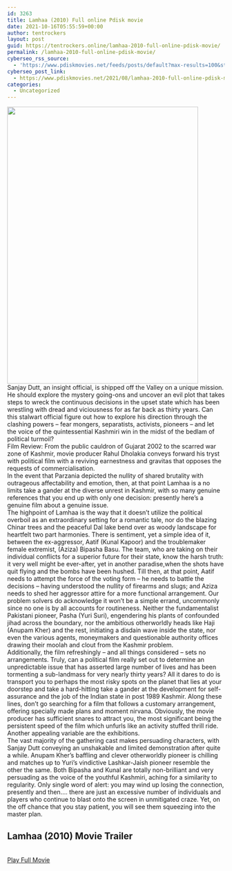 ```yaml
---
id: 3263
title: Lamhaa (2010) Full online Pdisk movie
date: 2021-10-16T05:55:59+00:00
author: tentrockers
layout: post
guid: https://tentrockers.online/lamhaa-2010-full-online-pdisk-movie/
permalink: /lamhaa-2010-full-online-pdisk-movie/
cyberseo_rss_source:
  - 'https://www.pdiskmovies.net/feeds/posts/default?max-results=100&start-index=1001'
cyberseo_post_link:
  - https://www.pdiskmovies.net/2021/08/lamhaa-2010-full-online-pdisk-movie.html
categories:
  - Uncategorized
---
```

<div class="separator">
  <a href="https://1.bp.blogspot.com/-HVZ27jRva9I/YRRKnS4StVI/AAAAAAAAAH8/OZWH4Ao6Lg4Tu8fEQJ4z2iF8HK7XGbJfgCLcBGAsYHQ/s1448/Lamhaa%2B%25282010%2529%2BFull%2Bonline%2BPdisk%2Bmovie.jpg" imageanchor="1"><img loading="lazy" border="0" data-original-height="1448" data-original-width="1000" height="640" src="https://1.bp.blogspot.com/-HVZ27jRva9I/YRRKnS4StVI/AAAAAAAAAH8/OZWH4Ao6Lg4Tu8fEQJ4z2iF8HK7XGbJfgCLcBGAsYHQ/w442-h640/Lamhaa%2B%25282010%2529%2BFull%2Bonline%2BPdisk%2Bmovie.jpg" width="442" /></a>
</div>



<div>
  <div>
    <span>Sanjay Dutt, an insight official, is shipped off the Valley on a unique mission. He should explore the mystery going-ons and uncover an evil plot that takes steps to wreck the continuous decisions in the upset state which has been wrestling with dread and viciousness for as far back as thirty years. Can this stalwart official figure out how to explore his direction through the clashing powers &#8211; fear mongers, separatists, activists, pioneers &#8211; and let the voice of the quintessential Kashmiri win in the midst of the bedlam of political turmoil?&nbsp;</span>
  </div>
  
  <div>
    <span>Film Review: From the public cauldron of Gujarat 2002 to the scarred war zone of Kashmir, movie producer Rahul Dholakia conveys forward his tryst with political film with a reviving earnestness and gravitas that opposes the requests of commercialisation.&nbsp;</span>
  </div>
  
  <div>
    <span>In the event that Parzania depicted the nullity of shared brutality with outrageous affectability and emotion, then, at that point Lamhaa is a no limits take a gander at the diverse unrest in Kashmir, with so many genuine references that you end up with only one decision: presently here&#8217;s a genuine film about a genuine issue.&nbsp;</span>
  </div>
  
  <div>
    <span>The highpoint of Lamhaa is the way that it doesn&#8217;t utilize the political overboil as an extraordinary setting for a romantic tale, nor do the blazing Chinar trees and the peaceful Dal lake bend over as woody landscape for heartfelt two part harmonies. There is sentiment, yet a simple idea of it, between the ex-aggressor, Aatif (Kunal Kapoor) and the troublemaker female extremist, (Aziza) Bipasha Basu. The team, who are taking on their individual conflicts for a superior future for their state, know the harsh truth: it very well might be ever-after, yet in another paradise,when the shots have quit flying and the bombs have been hushed. Till then, at that point, Aatif needs to attempt the force of the voting form &#8211; he needs to battle the decisions &#8211; having understood the nullity of firearms and slugs; and Aziza needs to shed her aggressor attire for a more functional arrangement. Our problem solvers do acknowledge it won&#8217;t be a simple errand, uncommonly since no one is by all accounts for routineness. Neither the fundamentalist Pakistani pioneer, Pasha (Yuri Suri), engendering his plants of confounded jihad across the boundary, nor the ambitious otherworldly heads like Haji (Anupam Kher) and the rest, initiating a disdain wave inside the state, nor even the various agents, moneymakers and questionable authority offices drawing their moolah and clout from the Kashmir problem.&nbsp;</span>
  </div>
  
  <div>
    <span>Additionally, the film refreshingly &#8211; and all things considered &#8211; sets no arrangements. Truly, can a political film really set out to determine an unpredictable issue that has asserted large number of lives and has been tormenting a sub-landmass for very nearly thirty years? All it dares to do is transport you to perhaps the most risky spots on the planet that lies at your doorstep and take a hard-hitting take a gander at the development for self-assurance and the job of the Indian state in post 1989 Kashmir. Along these lines, don&#8217;t go searching for a film that follows a customary arrangement, offering specially made plans and moment nirvana. Obviously, the movie producer has sufficient snares to attract you, the most significant being the persistent speed of the film which unfurls like an activity stuffed thrill ride. Another appealing variable are the exhibitions.&nbsp;</span>
  </div>
  
  <div>
    <span>The vast majority of the gathering cast makes persuading characters, with Sanjay Dutt conveying an unshakable and limited demonstration after quite a while. Anupam Kher&#8217;s baffling and clever otherworldly pioneer is chilling and matches up to Yuri&#8217;s vindictive Lashkar-Jaish pioneer resemble the other the same. Both Bipasha and Kunal are totally non-brilliant and very persuading as the voice of the youthful Kashmiri, aching for a similarity to regularity. Only single word of alert: you may wind up losing the connection, presently and then&#8230;. there are just an excessive number of individuals and players who continue to blast onto the screen in unmitigated craze. Yet, on the off chance that you stay patient, you will see them squeezing into the master plan.</span>
  </div>
</div>

<div>
  <h2>
    <span>Lamhaa (2010) Movie Trailer</span>
  </h2>
</div>

  
<a href="https://kofilink.com/1/bnYyaWkxMDAwMDRw?dn=1" onclick="window.open('https://kofilink.com/1/bnYyaWkxMDAwMDRw?dn=1','popup','width=600,height=600'); return false;" target="popup" rel="noopener"><br /> Play Full Movie<br /> </a>